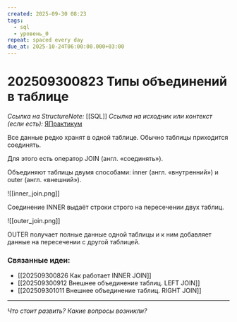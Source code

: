 ```yaml
---
created: 2025-09-30 08:23
tags:
  - sql
  - уровень_0
repeat: spaced every day
due_at: 2025-10-24T06:00:00.000+03:00
---
```

# 202509300823 Типы объединений в таблице

*Ссылка на StructureNote:* [[SQL]]
*Ссылка на исходник или контекст (если есть):* [ЯПрактикум](https://practicum.yandex.ru/learn/backend-nodejs/courses/a4214ab0-2146-4152-b90e-651bf4c7ca5e/sprints/564244/topics/1b53ba64-4733-4307-b1cd-4bdadedf0af9/lessons/c7280fc1-553f-48ff-8e34-229c164583f9/)

Все данные редко хранят в одной таблице. Обычно таблицы приходится соединять.

Для этого есть оператор JOIN (англ. «соединять»).

Объединяют таблицы двумя способами: inner (англ. «внутренний») и outer (англ. «внешний»).

![[inner_join.png]]

Соединение INNER выдаёт строки строго на пересечении двух таблиц.

![[outer_join.png]]

OUTER получает полные данные одной таблицы и к ним добавляет данные на пересечении с другой таблицей.

### Связанные идеи:

* [[202509300826 Как работает INNER JOIN]]
* [[202509300912 Внешнее объединение таблиц. LEFT JOIN]]
* [[202509301011 Внешнее объединение таблиц. RIGHT JOIN]]

---

*Что стоит развить? Какие вопросы возникли?*
